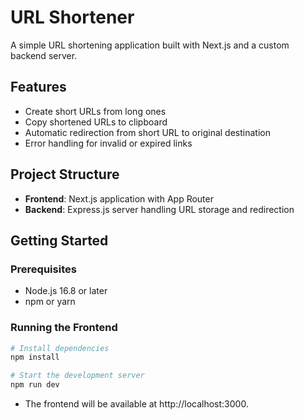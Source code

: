 # URL Shortener

A simple URL shortening application built with Next.js and a custom backend server.

## Features

- Create short URLs from long ones
- Copy shortened URLs to clipboard
- Automatic redirection from short URL to original destination
- Error handling for invalid or expired links

## Project Structure

- **Frontend**: Next.js application with App Router
- **Backend**: Express.js server handling URL storage and redirection

## Getting Started

### Prerequisites

- Node.js 16.8 or later
- npm or yarn

### Running the Frontend

```bash
# Install dependencies
npm install

# Start the development server
npm run dev
```
- The frontend will be available at http://localhost:3000.

